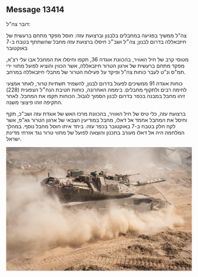 ## Message 13414

דובר צה"ל:

צה"ל ממשיך בפגיעה במחבלים בלבנון וברצועת עזה: חוסל מפקד מתחם ברעשית של חיזבאללה בדרום לבנון; צה״ל ושב״כ חיסלו ברצועת עזה מחבל שהשתתף בטבח ב-7 באוקטובר

מטוסי קרב של חיל האוויר, בהכוונת אוגדה 36, תקפו וחיסלו את המחבל אבו עלי רצ'א, מפקד מתחם ברעשית של ארגון הטרור חיזבאללה, אשר הכווין והוציא לפועל מתווי ירי תמ"ס ונ"ט לעבר כוחות צה"ל ופיקד על פעילות הטרור של מחבלי חיזבאללה במרחב. 

כוחות אוגדה 91 ממשיכים לפעול בדרום לבנון, להשמיד תשתיות טרור, לאתר אמצעי לחימה רבים ולתקוף מחבלים.
ביממה האחרונה, כוחות חטיבת הנח״ל הצפונית (228) זיהו מחבל במבנה בכפר בדרום לבנון הסמוך לגבול. הכוחות תקפו את המחבל. לאחר התקיפה זוהו פיצוצי משנה.

ברצועת עזה, כלי טיס של חיל האוויר, בהכוונת מרכז האש של אוגדת עזה ושב"כ, תקף וחיסל את המחבל אחמד אל דאלו, מחבל במודיעין הצבאי של ארגון הטרור גא"פ, אשר לקח חלק בטבח ב-7 באוקטובר בכפר עזה. ביחד איתו חוסל מחבל נוסף. במהלך המלחמה היה אל דאלו מעורב בתכנון והוצאה לפועל של מתווי טרור נגד אזרחי מדינת ישראל.

![Photo](13414/13414_photo.jpg)
